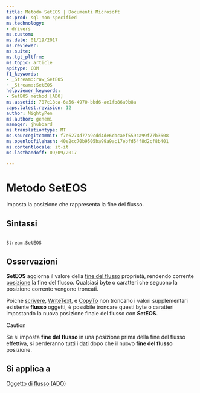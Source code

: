 ```yaml
---
title: Metodo SetEOS | Documenti Microsoft
ms.prod: sql-non-specified
ms.technology:
- drivers
ms.custom: 
ms.date: 01/19/2017
ms.reviewer: 
ms.suite: 
ms.tgt_pltfrm: 
ms.topic: article
apitype: COM
f1_keywords:
- _Stream::raw_SetEOS
- _Stream::SetEOS
helpviewer_keywords:
- SetEOS method [ADO]
ms.assetid: 707c18ca-6a56-4970-bbd6-ae1fb86a0b8a
caps.latest.revision: 12
author: MightyPen
ms.author: genemi
manager: jhubbard
ms.translationtype: MT
ms.sourcegitcommit: f7e6274d77a9cdd4de6cbcaef559ca99f77b3608
ms.openlocfilehash: 40e2cc70b9505ba99a9ac17ebfd54f8d2cf8b401
ms.contentlocale: it-it
ms.lasthandoff: 09/09/2017

---
```

# <a name="seteos-method"></a>Metodo SetEOS
Imposta la posizione che rappresenta la fine del flusso.  
  
## <a name="syntax"></a>Sintassi  
  
```  
  
Stream.SetEOS  
```  
  
## <a name="remarks"></a>Osservazioni  
 **SetEOS** aggiorna il valore della [fine del flusso](../../../ado/reference/ado-api/eos-property.md) proprietà, rendendo corrente [posizione](../../../ado/reference/ado-api/position-property-ado.md) la fine del flusso. Qualsiasi byte o caratteri che seguono la posizione corrente vengono troncati.  
  
 Poiché [scrivere](../../../ado/reference/ado-api/write-method.md), [WriteText](../../../ado/reference/ado-api/writetext-method.md), e [CopyTo](../../../ado/reference/ado-api/copyto-method-ado.md) non troncano i valori supplementari esistente **flusso** oggetti, è possibile troncare questi byte o caratteri impostando la nuova posizione finale del flusso con **SetEOS**.  
  
> [!CAUTION]
>  Se si imposta **fine del flusso** in una posizione prima della fine del flusso effettiva, si perderanno tutti i dati dopo che il nuovo **fine del flusso** posizione.  
  
## <a name="applies-to"></a>Si applica a  
 [Oggetto di flusso (ADO)](../../../ado/reference/ado-api/stream-object-ado.md)
